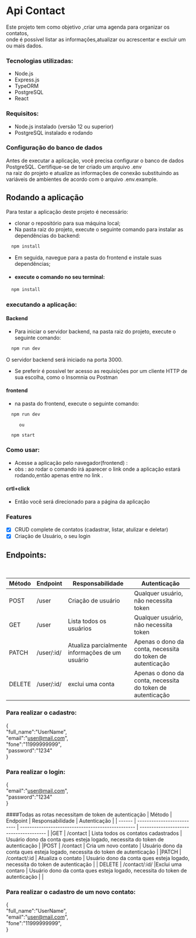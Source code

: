 # Api Contact

Este projeto tem como objetivo ,criar uma agenda para organizar os contatos,<br/>
onde é possível listar as informações,atualizar  ou acrescentar e excluir um ou mais dados.

### Tecnologias utilizadas:
- Node.js
- Express.js
- TypeORM
- PostgreSQL
- React 

### Requisitos:
-  Node.js instalado (versão 12 ou superior)
-  PostgreSQL instalado e rodando

### Configuração do banco de dados
Antes de executar a aplicação, você precisa configurar o banco de dados PostgreSQL. Certifique-se de ter criado um arquivo .env  
 na raiz do projeto e atualize as informações de conexão substituindo as variáveis de ambientes de acordo com  o arquivo .env.example.

## Rodando a aplicação

Para testar a aplicação deste projeto é necessário:

- clonar o repositório para sua máquina local;
- Na pasta raiz do projeto, execute o     seguinte comando para instalar as   dependências 
do backend:

```bash
  npm install
```
- Em seguida, navegue para a pasta do frontend e instale suas dependências;
- ####  execute o comando no seu terminal:

```bash
  npm install
```
### executando a aplicação:

#### Backend

- Para iniciar o servidor backend, na pasta raiz do projeto, execute o seguinte comando:
```bash
  npm run dev
```
O servidor backend será iniciado na porta 3000.
- Se preferir é possível ter acesso as requisições por um cliente HTTP de sua escolha, como o Insomnia ou Postman


#### frontend
- na pasta do frontend, execute o seguinte comando:
```bash
  npm run dev
```
         ou
```bash
  npm start
```
###  Como usar:

- Acesse a aplicação pelo navegador(frontend) :
- obs : ao rodar o comando irá aparecer o link onde a aplicação estará rodando,então apenas entre no link .
 #### crtl+click
- Então você será direcionado para a página da aplicação

### Features
- [x] CRUD complete de contatos (cadastrar, listar, atulizar e deletar)
- [x] Criação de Usuário, o seu login
## Endpoints:
<br/>

| Método | Endpoint                   | Responsabilidade                                  | Autenticação                           |
| ------ | -------------------------- | ------------------------------------------------- | -------------------------------------- |
| POST   | /user                     | Criação de usuário                                | Qualquer usuário, não necessita token  |
| GET    | /user                   | Lista todos os usuários                           | Qualquer usuário, não necessita token                  |
| PATCH | /user/:id/ | Atualiza parcialmente informações de  um usuário |  Apenas o dono da conta, necessita do token de autenticação |
| DELETE | /user/:id/                 |exclui uma conta                                   | Apenas o dono da conta, necessita do token de autenticação |            

### Para realizar o cadastro:
{<br/>
  "full_name":"UserName",<br/>
  "email":"user@mail.com",<br/>
  "fone":"11999999999",<br/>
  "password":"1234"<br/>
}<br/>

### Para realizar o login:

{<br/>
  "email":"user@mail.com",<br/>
  "password":"1234"<br/>
}<br/>

####Todas as rotas necessitam de token de autenticação
| Método | Endpoint                   | Responsabilidade                                  | Autenticação                           |
| ------ | -------------------------- | ------------------------------------------------- | -------------------------------------- |
|GET | /contact                     |  Lista todos os contatos cadastrados                         | Usuário dono da conta ques esteja logado, necessita do token de autenticação |
|POST | /contact                    | Cria um novo contato                                                        | Usuário dono da conta ques esteja logado, necessita do token de autenticação   |
|PATCH | /contact/:id                    | Atualiza o contato                                                  | Usuário dono da conta ques esteja logado, necessita do token de autenticação |
| DELETE | /contact/:id/                 |Exclui uma contaro                                   | Usuário dono da conta ques esteja logado, necessita do token de autenticação |                 |

### Para realizar o cadastro de um novo contato:

{<br/>
  "full_name":"UserName",<br/>
  "email":"user@mail.com",<br/>
  "fone":"11999999999",<br/>
}<br/>
